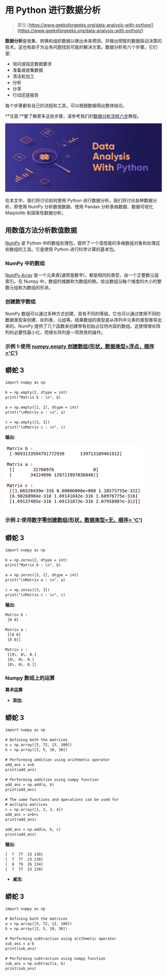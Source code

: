 # 用 Python 进行数据分析

> 原文:[https://www.geeksforgeeks.org/data-analysis-with-python/](https://www.geeksforgeeks.org/data-analysis-with-python/)

**数据分析**是收集、转换和组织数据以做出未来预测，并做出明智的数据驱动决策的技术。这也有助于为业务问题找到可能的解决方案。数据分析有六个步骤。它们是:

*   询问或指定数据要求
*   准备或收集数据
*   清洁和加工
*   分析
*   分享
*   行动还是报告

每个步骤都有自己的流程和工具，可以根据数据得出整体结论。

**注意:**要了解更多这些步骤，请参考我们的[数据分析流程六步](https://www.geeksforgeeks.org/six-steps-of-data-analysis-process/)教程。

![](img/c4ea8f2aae4d20ecaad634f7d7338588.png)

在本文中，我们将讨论如何使用 Python 进行数据分析。我们将讨论各种数据分析，即使用 NumPy 分析数值数据、使用 Pandas 分析表格数据、数据可视化 Matplotlib 和探索性数据分析。

## 用数值方法分析数值数据

[NumPy](https://www.geeksforgeeks.org/python-numpy/) 是 Python 中的数组处理包，提供了一个高性能的多维数组对象和处理这些数组的工具。它是使用 Python 进行科学计算的基本包。

### NumPy 中的数组

[NumPy Array](https://www.geeksforgeeks.org/basics-of-numpy-arrays/) 是一个元素表(通常是数字)，都是相同的类型，由一个正整数元组索引。在 Numpy 中，数组的维数称为数组的秩。给出数组沿每个维度的大小的整数元组称为数组的形状。

### 创建数字数组

NumPy 数组可以通过多种方式创建，具有不同的等级。它也可以通过使用不同的数据类型来创建，如列表、元组等。结果数组的类型是从序列中元素的类型推导出来的。NumPy 提供了几个函数来创建带有初始占位符内容的数组。这使得增长阵列的必要性最小化，而增长阵列是一项昂贵的操作。

### 示例 1:使用 [numpy.empty 创建数组(形状，数据类型=浮点，顺序='C')](https://www.geeksforgeeks.org/numpy-empty-python/)

## 蟒蛇 3

```
import numpy as np

b = np.empty(2, dtype = int)
print("Matrix b : \n", b)

a = np.empty([2, 2], dtype = int)
print("\nMatrix a : \n", a)

c = np.empty([3, 3])
print("\nMatrix c : \n", c)
```

**输出:**

![python numpy array creation](img/71a0fca98d25e5ef1367a2ce324d51b8.png)

### 示例 2:使用[数字零创建数组(形状，数据类型=无，顺序= 'C')](https://www.geeksforgeeks.org/numpy-zeros-python/)

## 蟒蛇 3

```
import numpy as np

b = np.zeros(2, dtype = int)
print("Matrix b : \n", b)

a = np.zeros([2, 2], dtype = int)
print("\nMatrix a : \n", a)

c = np.zeros([3, 3])
print("\nMatrix c : \n", c)
```

**输出:**

```
Matrix b : 
 [0 0]

Matrix a : 
 [[0 0]
 [0 0]]

Matrix c : 
 [[0\. 0\. 0.]
 [0\. 0\. 0.]
 [0\. 0\. 0.]]
```

### Numpy 数组上的运算

**算术运算**

*   **添加:**

## 蟒蛇 3

```
import numpy as np

# Defining both the matrices
a = np.array([5, 72, 13, 100])
b = np.array([2, 5, 10, 30])

# Performing addition using arithmetic operator
add_ans = a+b
print(add_ans)

# Performing addition using numpy function
add_ans = np.add(a, b)
print(add_ans)

# The same functions and operations can be used for
# multiple matrices
c = np.array([1, 2, 3, 4])
add_ans = a+b+c
print(add_ans)

add_ans = np.add(a, b, c)
print(add_ans)
```

**输出:**

```
[  7  77  23 130]
[  7  77  23 130]
[  8  79  26 134]
[  7  77  23 130]
```

*   **减法:**

## 蟒蛇 3

```
import numpy as np

# Defining both the matrices
a = np.array([5, 72, 13, 100])
b = np.array([2, 5, 10, 30])

# Performing subtraction using arithmetic operator
sub_ans = a-b
print(sub_ans)

# Performing subtraction using numpy function
sub_ans = np.subtract(a, b)
print(sub_ans)
```